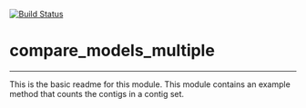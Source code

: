 [![Build Status](https://travis-ci.org/janakakbase/compare_models_multiple.svg?branch=master)](https://travis-ci.org/janakakbase/compare_models_multiple)

# compare_models_multiple
---

This is the basic readme for this module. This module contains an example method that counts the contigs in a contig set.
